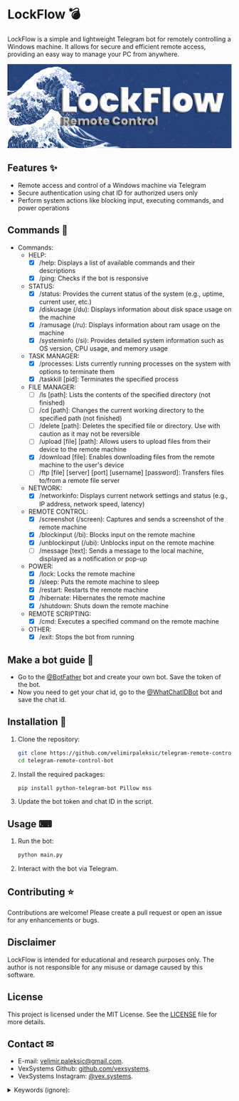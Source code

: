 # LockFlow 💣
LockFlow is a simple and lightweight Telegram bot for remotely controlling a Windows machine. It allows for secure and efficient remote access, providing an easy way to manage your PC from anywhere.

![Logo](images/logo.png)

## **Features** ✨
- Remote access and control of a Windows machine via Telegram
- Secure authentication using chat ID for authorized users only
- Perform system actions like blocking input, executing commands, and power operations

## **Commands** 🤖
- Commands:
  - HELP:
    - [x] /help: Displays a list of available commands and their descriptions
    - [x] /ping: Checks if the bot is responsive
  
  - STATUS:
    - [x] /status: Provides the current status of the system (e.g., uptime, current user, etc.)
    - [x] /diskusage (/du): Displays information about disk space usage on the machine
    - [x] /ramusage (/ru): Displays information about ram usage on the machine
    - [x] /systeminfo (/si): Provides detailed system information such as OS version, CPU usage, and memory usage

  - TASK MANAGER:
    - [x] /processes: Lists currently running processes on the system with options to terminate them
    - [x] /taskkill [pid]: Terminates the specified process

  - FILE MANAGER:
    - [ ] /ls [path]: Lists the contents of the specified directory (not finished)
    - [ ] /cd [path]: Changes the current working directory to the specified path (not finished)
    - [ ] /delete [path]: Deletes the specified file or directory. Use with caution as it may not be reversible
    - [ ] /upload [file] [path]: Allows users to upload files from their device to the remote machine
    - [x] /download [file]: Enables downloading files from the remote machine to the user's device
    - [ ] /ftp [file] [server] [port] [username] [password]: Transfers files to/from a remote file server

  - NETWORK:
    - [x] /networkinfo: Displays current network settings and status (e.g., IP address, network speed, latency)

  - REMOTE CONTROL:
    - [x] /screenshot (/screen): Captures and sends a screenshot of the remote machine
    - [x] /blockinput (/bi): Blocks input on the remote machine
    - [x] /unblockinput (/ubi): Unblocks input on the remote machine
    - [ ] /message [text]: Sends a message to the local machine, displayed as a notification or pop-up
  
  - POWER:
    - [x] /lock: Locks the remote machine
    - [x] /sleep: Puts the remote machine to sleep
    - [x] /restart: Restarts the remote machine
    - [x] /hibernate: Hibernates the remote machine
    - [x] /shutdown: Shuts down the remote machine

  - REMOTE SCRIPTING:
    - [x] /cmd: Executes a specified command on the remote machine

  - OTHER:
    - [x] /exit: Stops the bot from running

## **Make a bot guide** 🤖
- Go to the [@BotFather](https://t.me/BotFather) bot and create your own bot. Save the token of the bot.
- Now you need to get your chat id, go to the [@WhatChatIDBot](https://t.me/WhatChatIDBot) bot and save the chat id.

## **Installation** 🔨
1. Clone the repository:
    ```bash
    git clone https://github.com/velimirpaleksic/telegram-remote-control-bot
    cd telegram-remote-control-bot
    ```
2. Install the required packages:
    ```bash
    pip install python-telegram-bot Pillow mss
    ```
3. Update the bot token and chat ID in the script.

## **Usage** ⌨
1. Run the bot:
    ```bash
    python main.py
    ```
2. Interact with the bot via Telegram.

## **Contributing** ⭐
Contributions are welcome! Please create a pull request or open an issue for any enhancements or bugs.

## **Disclaimer**
LockFlow is intended for educational and research purposes only. The author is not responsible for any misuse or damage caused by this software.

## **License**
This project is licensed under the MIT License. See the [LICENSE](LICENSE) file for more details.

## **Contact** ✉
- E-mail: [velimir.paleksic@gmail.com](velimir.paleksic@gmail.com).
- VexSystems Github: [github.com/vexsystems](https://github.com/vexsystems).
- VexSystems Instagram: [@vex.systems](https://www.instagram.com/vex.systems/).

<details>
<summary>Keywords (ignore):</summary>
Remote Access Tool, Telegram Bot, Telegram Remote Access Bot, Windows Remote Control, System Management Bot, Lightweight Remote Access Tool, Open-Source Remote Bot, Telegram RAT, RAT, LockFlow, Remote Access, Remote Control, Windows Remote Access Tool, Windows Remote Access, Windows Tool, Remote Desktop Tool, Telegram Remote Desktop Bot, PC Management Bot, Windows RAT, Secure Remote Control, Remote PC Manager, Telegram System Tool, Telegram Command Bot, Windows System Tool, Remote Admin Tool, Remote PC Access, Remote Command Execution, Windows Automation Bot, PC Control Bot, Remote Access Automation, Telegram-Controlled RAT, Admin Control Bot, Remote Monitoring Bot, PC Access Tool, Lightweight Admin Bot
</details>